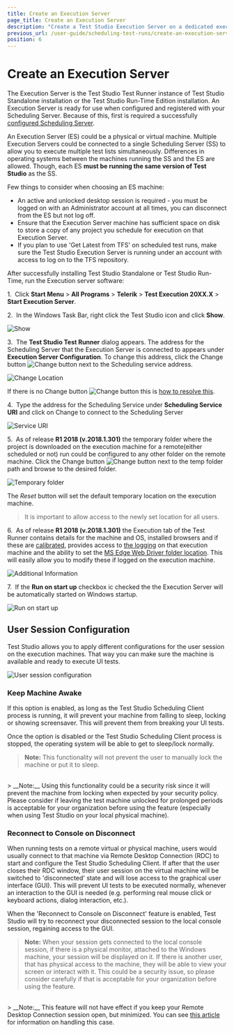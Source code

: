 ```yaml
---
title: Create an Execution Server
page_title: Create an Execution Server
description: "Create a Test Studio Execution Server on a dedicated execution machine in a scheduling setup. Execute Test Studio tests on remote machines. The Execution Server is the Test Studio Test Runner instance of Test Studio Standalone installation or the Test Studio Run-Time Edition installation. An Execution Server is ready for use when configured and registered with your Scheduling Server."
previous_url: /user-guide/scheduling-test-runs/create-an-execution-server.aspx, /user-guide/scheduling-test-runs/create-an-execution-server
position: 6
---
```

# Create an Execution Server

The Execution Server is the Test Studio Test Runner instance of Test Studio Standalone installation or the Test Studio Run-Time Edition installation. An Execution Server is ready for use when configured and registered with your Scheduling Server. Because of this, first is required a successfully <a href="/features/scheduling-test-runs/create-scheduling-server" target="_blank">configured Scheduling Server</a>. 

An Execution Server (ES) could be a physical or virtual machine. Multiple Execution Servers could be connected to a single Scheduling Server (SS) to allow you to execute multiple test lists simultaneously. Differences in operating systems between the machines running the SS and the ES are allowed. Though, each ES **must be running the same version of Test Studio** as the SS. 

Few things to consider when choosing an ES machine:

- An active and unlocked desktop session is required - you must be logged on with an Administrator account at all times, you can disconnect from the ES but not log off.
- Ensure that the Execution Server machine has sufficient space on disk to store a copy of any project you schedule for execution on that Execution Server.
- If you plan to use 'Get Latest from TFS' on scheduled test runs, make sure the Test Studio Execution Server is running under an account with access to log on to the TFS repository.

After successfully installing Test Studio Standalone or Test Studio Run-Time, run the Execution server software:

1.&nbsp; Click **Start Menu** > **All Programs** > **Telerik** > **Test Execution 20XX.X** > **Start Execution Server**.

2.&nbsp; In the Windows Task Bar, right click the Test Studio icon and click **Show**.

![Show][1]

3.&nbsp; The **Test Studio Test Runner** dialog appears. The address for the Scheduling Server that the Execution Server is connected to appears under **Execution Server Configuration**. To change this address, click the Change button ![Change button][4] next to the Scheduling service address.

![Change Location][2]

If there is no Change button ![Change button][4] this is <a href="/troubleshooting-guide/scheduling-issues-tg/no-change-button" target="_blank">how to resolve this</a>.

4.&nbsp; Type the address for the Scheduling Service under **Scheduling Service URI** and click on Change to connect to the Scheduling Server

![Service URI][3]

5.&nbsp; As of release **R1 2018 (v.2018.1.301)** the temporary folder where the project is downloaded on the execution machine for a remote(either scheduled or not) run could be configured to any other folder on the remote machine. Click the Change button ![Change button][4] next to the temp folder path and browse to the desired folder. 

![Temporary folder][5]

The *Reset* button will set the default temporary location on the execution machine. 

>It is important to allow access to the newly set location  for all users. 

6.&nbsp; As of release **R1 2018 (v.2018.1.301)** the Execution tab of the Test Runner contains details for the machine and OS, installed browsers and if these are <a href="/features/project-settings/browsers" target="_blank">calibrated</a>, provides access to <a href="/knowledge-base/best-practices-kb/generate-application-log" target="_blank">the logging</a> on that execution machine and the ability to set the <a href="/getting-started/configure-your-browser/edge" target="_blank">MS Edge Web Driver folder location</a>. This will easily allow you to modify these if logged on the execution machine.

![Additional Information][6]

7.&nbsp; If the **Run on start up** checkbox ic checked the the Execution Server will be automatically started on Windows startup.

![Run on start up][7]

## User Session Configuration

Test Studio allows you to apply different configurations for the user session on the execution machines. That way you can make sure the machine is available and ready to execute UI tests.

![User session configuration][8]

### Keep Machine Awake

If this option is enabled, as long as the Test Studio Scheduling Client process is running, it will prevent your machine from falling to sleep, locking or showing screensaver. This will prevent them from breaking your UI tests.

Once the option is disabled or the Test Studio Scheduling Client process is stopped, the operating system will be able to get to sleep/lock normally.

> __Note:__ This functionality will not prevent the user to manually lock the machine or put it to sleep.
</br>
> __Note:__ Using this functionality could be a security risk since it will prevent the machine from locking when expected by your security policy. Please consider if leaving the test machine unlocked for prolonged periods is acceptable for your organization before using the feature (especially when using Test Studio on your local physical machine).

### Reconnect to Console on Disconnect

When running tests on a remote virtual or physical machine, users would usually connect to that machine via Remote Desktop Connection (RDC) to start and configure the Test Studio Scheduling Client. If after that the user closes their RDC window, their user session on the virtual machine will be switched to 'disconnected' state and will lose access to the graphical user interface (GUI). This will prevent UI tests to be executed normally, whenever an interaction to the GUI is needed (e.g. performing real mouse click or keyboard actions, dialog interaction, etc.).

When the 'Reconnect to Console on Disconnect' feature is enabled, Test Studio will try to reconnect your disconnected session to the local console session, regaining access to the GUI.

> __Note:__ When your session gets connected to the local console session, if there is a physical monitor, attached to the Windows machine, your session will be displayed on it. If there is another user, that has physical access to the machine, they will be able to view your screen or interact with it. This could be a security issue, so please consider carefully if that is acceptable for your organization before using the feature.
</br>
> __Note:__ This feature will not have effect if you keep your Remote Desktop Connection session open, but minimized. You can see <a href="/knowledge-base/test-execution-kb/minimized-rdc" target="_blank">this article</a> for information on handling this case.

[1]: /img/features/scheduling-test-runs/create-execution-server/fig1.png
[2]: /img/features/scheduling-test-runs/create-execution-server/fig2.png
[3]: /img/features/scheduling-test-runs/create-execution-server/fig3.png
[4]: /img/features/scheduling-test-runs/create-execution-server/change-button.png
[5]: /img/features/scheduling-test-runs/create-execution-server/fig4.png
[6]: /img/features/scheduling-test-runs/create-execution-server/fig6.png
[7]: /img/features/scheduling-test-runs/create-execution-server/fig7.png
[8]: /img/features/scheduling-test-runs/create-execution-server/fig8.png